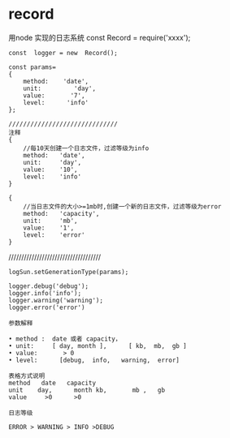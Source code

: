 # record

用node 实现的日志系统
	const   Record = require('xxxx');
	
	const  logger = new  Record();
	
	const params=
	{
		method:    'date',
		unit:         'day',
		value:       '7',
		level:      'info'
	};
	
	//////////////////////////////
	注释
	{
		//每10天创建一个日志文件，过滤等级为info
		method:   'date',
		unit:     'day',
		value:    '10',
		level:    'info'
	}

	{
		//当日志文件的大小>=1mb时,创建一个新的日志文件，过滤等级为error
		method:   'capacity',
		unit:     'mb',
		value:    '1',
		level:    'error'
	}

////////////////////////////////////
	
	logSun.setGenerationType(params);
	
	logger.debug('debug');
	logger.info('info');
	logger.warning('warning');
	logger.error('error')
	
	参数解释
	
	• method :  date 或者 capacity，
	• unit:     [ day, month ],      [ kb,  mb,  gb ]
	• value:       > 0
	• level:      [debug,  info,   warning,  error]
	
	表格方式说明
	method	 date	capacity
	unit	day,      month	kb,       mb ,   gb
	value	  >0	  >0
	
	日志等级
	
	ERROR > WARNING > INFO >DEBUG
